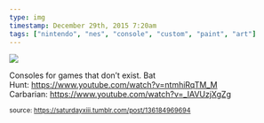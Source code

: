 ```yaml
---
type: img
timestamp: December 29th, 2015 7:20am
tags: ["nintendo", "nes", "console", "custom", "paint", "art"]
---
```

<img src="https://saturdayxiii.github.io/media/136184969694.jpg"/>

Consoles for games that don’t exist.
Bat Hunt: <a href="https://www.youtube.com/watch?v=ntmhiRqTM_M" target="_blank">https://www.youtube.com/watch?v=ntmhiRqTM_M</a>
Carbarian: <a href="https://www.youtube.com/watch?v=_IAVUzjXgZg" target="_blank">https://www.youtube.com/watch?v=_IAVUzjXgZg</a>
 
  
<small>source: https://saturdayxiii.tumblr.com/post/136184969694</small>